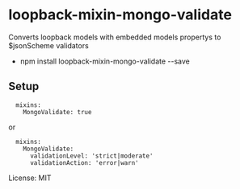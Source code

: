 # loopback-mixin-mongo-validate

Converts loopback models with embedded models propertys to $jsonScheme validators

* npm install loopback-mixin-mongo-validate --save

## Setup

```
  mixins:
    MongoValidate: true
```

or

```
  mixins:
    MongoValidate:
      validationLevel: 'strict|moderate'
      validationAction: 'error|warn'
```

License: MIT
